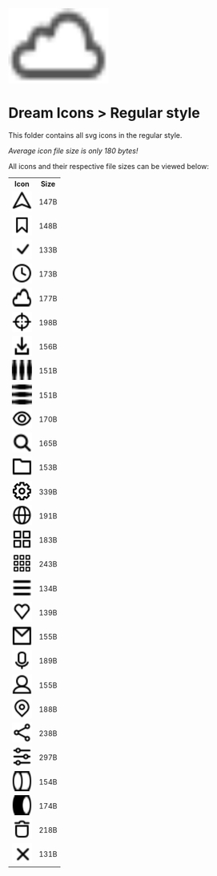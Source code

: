 
<img src="../dream.svg" width=200 height=150/>

# **Dream Icons > Regular style**

This folder contains all svg icons in the regular style.

*Average icon file size is only 180 bytes!*

All icons and their respective file sizes can be viewed below:
<table><tr><th>Icon</th><th>Size</th></tr><tr><td><img width=40 height=40 src="arrow-nav.svg"></td><td>147B</td></tr><tr><td><img width=40 height=40 src="bookmark.svg"></td><td>148B</td></tr><tr><td><img width=40 height=40 src="check-mark.svg"></td><td>133B</td></tr><tr><td><img width=40 height=40 src="clock.svg"></td><td>173B</td></tr><tr><td><img width=40 height=40 src="cloud.svg"></td><td>177B</td></tr><tr><td><img width=40 height=40 src="crosshair.svg"></td><td>198B</td></tr><tr><td><img width=40 height=40 src="download.svg"></td><td>156B</td></tr><tr><td><img width=40 height=40 src="ellipsis-h.svg"></td><td>151B</td></tr><tr><td><img width=40 height=40 src="ellipsis-v.svg"></td><td>151B</td></tr><tr><td><img width=40 height=40 src="eye.svg"></td><td>170B</td></tr><tr><td><img width=40 height=40 src="eyeglass.svg"></td><td>165B</td></tr><tr><td><img width=40 height=40 src="folder.svg"></td><td>153B</td></tr><tr><td><img width=40 height=40 src="gear.svg"></td><td>339B</td></tr><tr><td><img width=40 height=40 src="globe.svg"></td><td>191B</td></tr><tr><td><img width=40 height=40 src="grid-2x2.svg"></td><td>183B</td></tr><tr><td><img width=40 height=40 src="grid-3x3.svg"></td><td>243B</td></tr><tr><td><img width=40 height=40 src="hamburger.svg"></td><td>134B</td></tr><tr><td><img width=40 height=40 src="heart.svg"></td><td>139B</td></tr><tr><td><img width=40 height=40 src="mail.svg"></td><td>155B</td></tr><tr><td><img width=40 height=40 src="microphone.svg"></td><td>189B</td></tr><tr><td><img width=40 height=40 src="person.svg"></td><td>155B</td></tr><tr><td><img width=40 height=40 src="pin-mark.svg"></td><td>188B</td></tr><tr><td><img width=40 height=40 src="share.svg"></td><td>238B</td></tr><tr><td><img width=40 height=40 src="sliders.svg"></td><td>297B</td></tr><tr><td><img width=40 height=40 src="toggle-off.svg"></td><td>154B</td></tr><tr><td><img width=40 height=40 src="toggle-on.svg"></td><td>174B</td></tr><tr><td><img width=40 height=40 src="trash.svg"></td><td>218B</td></tr><tr><td><img width=40 height=40 src="x-mark.svg"></td><td>131B</td></tr></table>
    